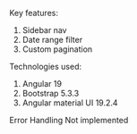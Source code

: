 Key features:
1. Sidebar nav
2. Date range filter
3. Custom pagination

Technologies used:
1. Angular 19
2. Bootstrap 5.3.3
3. Angular material UI 19.2.4

Error Handling
Not implemented
